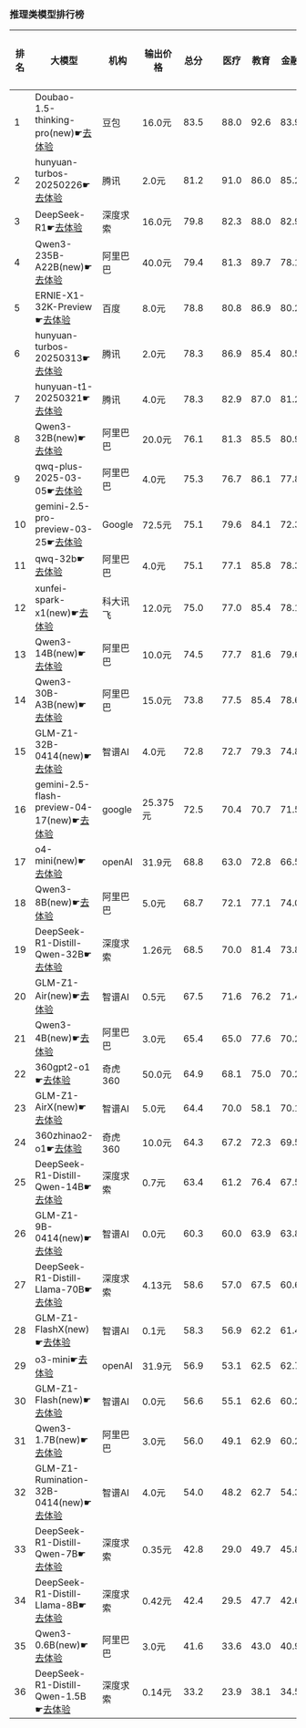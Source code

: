 ### 推理类模型排行榜
|排名|大模型|机构|输出价格|总分| |医疗|教育|金融|法律|行政公务|心理健康|推理与数学计算|语言与指令遵从|
|---|-----|---|-------|---|-|----|---|---|---|------|-------|-----------|------------|
|1|Doubao-1.5-thinking-pro(new)☛[去体验](https://nonelinear.com/static/modelcompare.html?type=proprietary)|豆包|16.0元|83.5| |        88.0|92.6|83.9|83.3|        80.0|71.2|        86.7|82.0|
|2|hunyuan-turbos-20250226☛[去体验](https://nonelinear.com/static/modelcompare.html?type=proprietary)|腾讯|2.0元|81.2| |        91.0|86.0|85.2|82.6|        78.1|78.2|        64.8|83.9|
|3|DeepSeek-R1☛[去体验](https://nonelinear.com/static/modelcompare.html?type=open-source)|深度求索|16.0元|79.8| |        82.3|88.0|82.9|73.8|        83.0|61.5|        83.2|83.5|
|4|Qwen3-235B-A22B(new)☛[去体验](https://nonelinear.com/static/modelcompare.html?type=open-source)|阿里巴巴|40.0元|79.4| |        81.3|89.7|78.1|70.0|        90.0|62.5|        83.7|79.8|
|5|ERNIE-X1-32K-Preview☛[去体验](https://nonelinear.com/static/modelcompare.html?type=proprietary)|百度|8.0元|78.8| |        80.8|86.9|80.2|77.8|        80.0|66.7|        75.2|82.7|
|6|hunyuan-turbos-20250313☛[去体验](https://nonelinear.com/static/modelcompare.html?type=proprietary)|腾讯|2.0元|78.3| |        86.9|85.4|80.5|72.4|        80.0|72.9|        66.1|82.7|
|7|hunyuan-t1-20250321☛[去体验](https://nonelinear.com/static/modelcompare.html?type=proprietary)|腾讯|4.0元|78.3| |        82.9|87.0|81.2|68.9|        83.5|69.2|        73.6|80.3|
|8|Qwen3-32B(new)☛[去体验](https://nonelinear.com/static/modelcompare.html?type=open-source)|阿里巴巴|20.0元|76.1| |        81.3|85.5|80.9|64.5|        73.3|68.3|        79.6|75.6|
|9|qwq-plus-2025-03-05☛[去体验](https://nonelinear.com/static/modelcompare.html?type=proprietary)|阿里巴巴|4.0元|75.3| |        76.7|86.1|77.8|62.2|        79.6|64.9|        78.7|76.3|
|10|gemini-2.5-pro-preview-03-25☛[去体验](https://nonelinear.com/static/modelcompare.html?type=proprietary)|Google|72.5元|75.1| |        79.6|84.1|72.3|53.3|        90.0|52.5|        86.7|82.6|
|11|qwq-32b☛[去体验](https://nonelinear.com/static/modelcompare.html?type=open-source)|阿里巴巴|4.0元|75.1| |        77.1|85.8|78.3|60.9|        82.2|63.0|        76.5|77.3|
|12|xunfei-spark-x1(new)☛[去体验](https://nonelinear.com/static/modelcompare.html?type=proprietary)|科大讯飞|12.0元|75.0| |        77.0|85.4|78.1|64.7|        82.0|58.5|        75.8|78.1|
|13|Qwen3-14B(new)☛[去体验](https://nonelinear.com/static/modelcompare.html?type=open-source)|阿里巴巴|10.0元|74.5| |        77.7|81.6|79.6|62.2|        73.3|63.4|        79.7|78.6|
|14|Qwen3-30B-A3B(new)☛[去体验](https://nonelinear.com/static/modelcompare.html?type=open-source)|阿里巴巴|15.0元|73.8| |        77.5|85.4|78.6|51.1|        66.7|68.3|        81.7|80.7|
|15|GLM-Z1-32B-0414(new)☛[去体验](https://nonelinear.com/static/modelcompare.html?type=open-source)|智谱AI|4.0元|72.8| |        72.7|79.3|74.8|62.2|        80.0|63.3|        75.1|74.7|
|16|gemini-2.5-flash-preview-04-17(new)☛[去体验](https://nonelinear.com/static/modelcompare.html?type=proprietary)|google|25.375元|72.5| |        70.4|70.7|71.5|62.2|        76.7|65.0|        82.7|80.5|
|17|o4-mini(new)☛[去体验](https://nonelinear.com/static/modelcompare.html?type=proprietary)|openAI|31.9元|68.8| |        63.0|72.8|66.5|36.7|        90.0|45.0|        92.5|84.0|
|18|Qwen3-8B(new)☛[去体验](https://nonelinear.com/static/modelcompare.html?type=open-source)|阿里巴巴|5.0元|68.7| |        72.1|77.1|74.0|54.4|        53.3|65.8|        74.4|78.8|
|19|DeepSeek-R1-Distill-Qwen-32B☛[去体验](https://nonelinear.com/static/modelcompare.html?type=open-source)|深度求索|1.26元|68.5| |        70.0|81.4|73.8|51.8|        76.0|53.8|        67.4|74.1|
|20|GLM-Z1-Air(new)☛[去体验](https://nonelinear.com/static/modelcompare.html?type=proprietary)|智谱AI|0.5元|67.5| |        71.6|76.2|71.4|52.0|        76.0|53.5|        63.8|75.5|
|21|Qwen3-4B(new)☛[去体验](https://nonelinear.com/static/modelcompare.html?type=open-source)|阿里巴巴|3.0元|65.4| |        65.0|77.6|70.2|44.4|        60.0|55.8|        73.8|76.0|
|22|360gpt2-o1☛[去体验](https://nonelinear.com/static/modelcompare.html?type=proprietary)|奇虎360|50.0元|64.9| |        68.1|75.0|70.2|47.7|        70.0|52.0|        67.3|69.2|
|23|GLM-Z1-AirX(new)☛[去体验](https://nonelinear.com/static/modelcompare.html?type=proprietary)|智谱AI|5.0元|64.4| |        70.0|58.1|70.1|58.9|        60.0|58.3|        64.0|75.8|
|24|360zhinao2-o1☛[去体验](https://nonelinear.com/static/modelcompare.html?type=proprietary)|奇虎360|10.0元|64.3| |        67.2|72.3|69.5|45.3|        68.4|50.2|        69.7|71.5|
|25|DeepSeek-R1-Distill-Qwen-14B☛[去体验](https://nonelinear.com/static/modelcompare.html?type=open-source)|深度求索|0.7元|63.4| |        61.2|76.4|67.5|40.2|        66.5|55.6|        67.2|72.7|
|26|GLM-Z1-9B-0414(new)☛[去体验](https://nonelinear.com/static/modelcompare.html?type=open-source)|智谱AI|0.0元|60.3| |        60.0|63.9|63.8|31.5|        75.5|48.8|        69.1|69.6|
|27|DeepSeek-R1-Distill-Llama-70B☛[去体验](https://nonelinear.com/static/modelcompare.html?type=open-source)|深度求索|4.13元|58.6| |        57.0|67.5|60.6|34.7|        70.0|46.2|        63.7|69.3|
|28|GLM-Z1-FlashX(new)☛[去体验](https://nonelinear.com/static/modelcompare.html?type=proprietary)|智谱AI|0.1元|58.3| |        56.9|62.2|61.4|32.3|        71.5|48.6|        61.9|71.4|
|29|o3-mini☛[去体验](https://nonelinear.com/static/modelcompare.html?type=proprietary)|openAI|31.9元|56.9| |        53.1|62.5|62.7|30.3|        52.0|42.5|        82.2|70.1|
|30|GLM-Z1-Flash(new)☛[去体验](https://nonelinear.com/static/modelcompare.html?type=proprietary)|智谱AI|0.0元|56.6| |        55.1|62.6|60.2|32.5|        65.5|47.1|        60.1|69.7|
|31|Qwen3-1.7B(new)☛[去体验](https://nonelinear.com/static/modelcompare.html?type=open-source)|阿里巴巴|3.0元|56.0| |        49.1|62.9|60.2|34.5|        50.0|50.0|        68.5|73.1|
|32|GLM-Z1-Rumination-32B-0414(new)☛[去体验](https://nonelinear.com/static/modelcompare.html?type=open-source)|智谱AI|4.0元|54.0| |        48.2|62.7|54.3|38.9|        56.7|44.1|        62.0|64.9|
|33|DeepSeek-R1-Distill-Qwen-7B☛[去体验](https://nonelinear.com/static/modelcompare.html?type=open-source)|深度求索|0.35元|42.8| |        29.0|49.7|45.8|19.2|        54.0|30.4|        54.5|60.3|
|34|DeepSeek-R1-Distill-Llama-8B☛[去体验](https://nonelinear.com/static/modelcompare.html?type=open-source)|深度求索|0.42元|42.4| |        29.5|47.7|42.6|20.3|        52.0|31.9|        52.7|62.7|
|35|Qwen3-0.6B(new)☛[去体验](https://nonelinear.com/static/modelcompare.html?type=open-source)|阿里巴巴|3.0元|41.6| |        33.6|43.0|40.9|17.8|        46.7|30.9|        52.5|67.4|
|36|DeepSeek-R1-Distill-Qwen-1.5B☛[去体验](https://nonelinear.com/static/modelcompare.html?type=open-source)|深度求索|0.14元|33.2| |        23.9|38.1|34.5|15.4|        34.5|23.9|        46.3|49.0|
    
